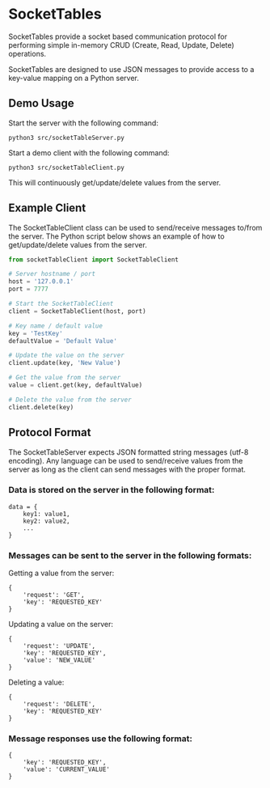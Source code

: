 # SocketTables
SocketTables provide a socket based communication protocol for performing simple in-memory CRUD (Create, Read, Update, Delete) operations.

SocketTables are designed to use JSON messages to provide access to a key-value mapping on a Python server.


## Demo Usage
Start the server with the following command:

`python3 src/socketTableServer.py`

Start a demo client with the following command:

`python3 src/socketTableClient.py`

This will continuously get/update/delete values from the server.

## Example Client
The SocketTableClient class can be used to send/receive messages to/from the server.  The Python script below shows an example of how to get/update/delete values from the server. 

```python
from socketTableClient import SocketTableClient

# Server hostname / port
host = '127.0.0.1'
port = 7777

# Start the SocketTableClient
client = SocketTableClient(host, port)

# Key name / default value
key = 'TestKey'
defaultValue = 'Default Value'

# Update the value on the server
client.update(key, 'New Value')

# Get the value from the server
value = client.get(key, defaultValue)

# Delete the value from the server
client.delete(key)
```

## Protocol Format

The SocketTableServer expects JSON formatted string messages (utf-8 encoding).  Any language can be used to send/receive values from the server as long as the client can send messages with the proper format.

### Data is stored on the server in the following format:
```
data = {
    key1: value1,
    key2: value2,
    ...
}
```

### Messages can be sent to the server in the following formats:

Getting a value from the server:
```
{
    'request': 'GET',
    'key': 'REQUESTED_KEY'
}
```

Updating a value on the server:
```
{
    'request': 'UPDATE',
    'key': 'REQUESTED_KEY',
    'value': 'NEW_VALUE'
}
```

Deleting a value:
```
{
    'request': 'DELETE',
    'key': 'REQUESTED_KEY'
}
```

### Message responses use the following format:
```
{
    'key': 'REQUESTED_KEY',
    'value': 'CURRENT_VALUE'
}
```
